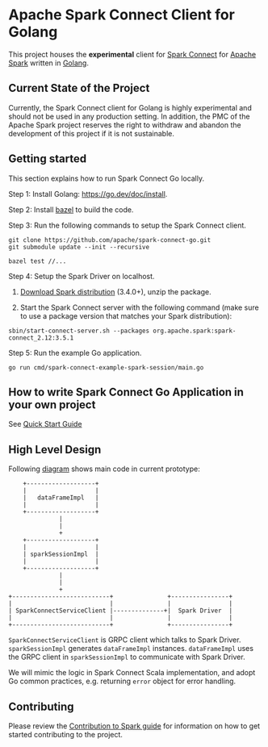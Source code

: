 # Apache Spark Connect Client for Golang

This project houses the **experimental** client for [Spark
Connect](https://spark.apache.org/docs/latest/spark-connect-overview.html) for
[Apache Spark](https://spark.apache.org/) written in [Golang](https://go.dev/).

## Current State of the Project

Currently, the Spark Connect client for Golang is highly experimental and should
not be used in any production setting. In addition, the PMC of the Apache Spark
project reserves the right to withdraw and abandon the development of this project
if it is not sustainable.

## Getting started

This section explains how to run Spark Connect Go locally.

Step 1: Install Golang: https://go.dev/doc/install.

Step 2: Install [bazel](https://bazel.build/install) to build the code.

Step 3: Run the following commands to setup the Spark Connect client.

```
git clone https://github.com/apache/spark-connect-go.git
git submodule update --init --recursive

bazel test //...
```

Step 4: Setup the Spark Driver on localhost.

1. [Download Spark distribution](https://spark.apache.org/downloads.html) (3.4.0+), unzip the package.

2. Start the Spark Connect server with the following command (make sure to use a package version that matches your Spark distribution):

```
sbin/start-connect-server.sh --packages org.apache.spark:spark-connect_2.12:3.5.1
```

Step 5: Run the example Go application.

```
go run cmd/spark-connect-example-spark-session/main.go
```

## How to write Spark Connect Go Application in your own project

See [Quick Start Guide](quick-start.md)

## High Level Design

Following [diagram](https://textik.com/#ac299c8f32c4c342) shows main code in current prototype:

```
    +-------------------+
    |                   |
    |   dataFrameImpl   |
    |                   |
    +-------------------+
              |
              |
              +
    +-------------------+
    |                   |
    | sparkSessionImpl  |
    |                   |
    +-------------------+
              |
              |
              +
+---------------------------+               +----------------+
|                           |               |                |
| SparkConnectServiceClient |--------------+|  Spark Driver  |
|                           |               |                |
+---------------------------+               +----------------+
```

`SparkConnectServiceClient` is GRPC client which talks to Spark Driver. `sparkSessionImpl` generates `dataFrameImpl`
instances. `dataFrameImpl` uses the GRPC client in `sparkSessionImpl` to communicate with Spark Driver.

We will mimic the logic in Spark Connect Scala implementation, and adopt Go common practices, e.g. returning `error` object for
error handling.

## Contributing

Please review the [Contribution to Spark guide](https://spark.apache.org/contributing.html)
for information on how to get started contributing to the project.